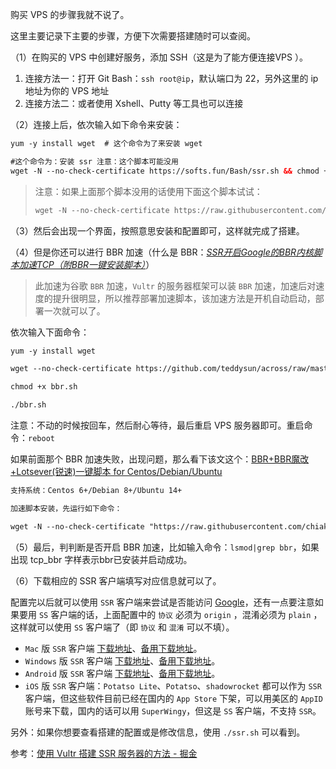 





购买 VPS 的步骤我就不说了。

这里主要记录下主要的步骤，方便下次需要搭建随时可以查阅。



（1）在购买的 VPS 中创建好服务，添加 SSH（这是为了能方便连接VPS ）。

1. 连接方法一：打开 Git Bash：`ssh root@ip`，默认端口为 22，另外这里的 ip 地址为你的 VPS 地址
2. 连接方法二：或者使用 Xshell、Putty 等工具也可以连接



（2）连接上后，依次输入如下命令来安装：

``` xml
yum -y install wget  # 这个命令为了来安装 wget

#这个命令为：安装 ssr 注意：这个脚本可能没用
wget -N --no-check-certificate https://softs.fun/Bash/ssr.sh && chmod +x ssr.sh && bash ssr.sh
```

> 注意：如果上面那个脚本没用的话使用下面这个脚本试试：
>
> ``` xml
> wget -N --no-check-certificate https://raw.githubusercontent.com/ToyoDAdoubi/doubi/master/ssr.sh && chmod +x ssr.sh && bash ssr.sh
> ```



（3）然后会出现一个界面，按照意思安装和配置即可，这样就完成了搭建。



（4）但是你还可以进行 BBR 加速（什么是 BBR：[*SSR开启Google的BBR内核脚本加速TCP（附BBR一键安装脚本）*](https://www.moidea.info/archives/445.html)）

> 此加速为谷歌 `BBR` 加速，`Vultr` 的服务器框架可以装 `BBR` 加速，加速后对速度的提升很明显，所以推荐部署加速脚本，该加速方法是开机自动启动，部署一次就可以了。

依次输入下面命令：

``` xml
yum -y install wget

wget --no-check-certificate https://github.com/teddysun/across/raw/master/bbr.sh

chmod +x bbr.sh

./bbr.sh
```

注意：不动的时候按回车，然后耐心等待，最后重启 VPS 服务器即可。重启命令：`reboot`

如果前面那个 BBR 加速失败，出现问题，那么看下该文这个：[BBR+BBR魔改+Lotsever(锐速)一键脚本 for Centos/Debian/Ubuntu](https://github.com/XX-net/XX-Net/issues/6506)

``` xml
支持系统：Centos 6+/Debian 8+/Ubuntu 14+

加速脚本安装，先运行如下命令：

wget -N --no-check-certificate "https://raw.githubusercontent.com/chiakge/Linux-NetSpeed/master/tcp.sh" && chmod +x tcp.sh && ./tcp.sh
```



（5）最后，判判断是否开启 BBR 加速，比如输入命令：`lsmod|grep bbr`，如果出现 tcp_bbr 字样表示bbr已安装并启动成功。



（6）下载相应的 SSR 客户端填写对应信息就可以了。

配置完以后就可以使用 `SSR` 客户端来尝试是否能访问 [Google](https://link.juejin.im?target=https%3A%2F%2Fwww.google.com)，还有一点要注意如果要用 `SS` 客户端的话，上面配置中的 `协议` 必须为 `origin` ，混淆必须为 `plain` ，这样就可以使用 `SS` 客户端了（即 `协议` 和 `混淆` 可以不填）。

- `Mac` 版 `SSR` 客户端 [下载地址](https://link.juejin.im?target=https%3A%2F%2Fgithub.com%2Fshadowsocksr-backup%2FShadowsocksX-NG%2Freleases)、[备用下载地址](https://link.juejin.im?target=https%3A%2F%2Fnofile.io%2Ff%2FjgMWFwCBonU%23ab0d3c3b6ac54482)。
- `Windows` 版 `SSR` 客户端 [下载地址](https://link.juejin.im?target=https%3A%2F%2Fgithub.com%2Fshadowsocksr-backup%2Fshadowsocksr-csharp%2Freleases)、[备用下载地址](https://link.juejin.im?target=https%3A%2F%2Fnofile.io%2Ff%2F6Jm7WJCyOVv%2FShadowsocksR-4.7.0-win.7z)。
- `Android` 版 `SSR` 客户端 [下载地址](https://link.juejin.im?target=https%3A%2F%2Fgithub.com%2Fshadowsocksr-backup%2Fshadowsocksr-android%2Freleases%2Fdownload%2F3.4.0.8%2Fshadowsocksr-release.apk)、[备用下载地址](https://link.juejin.im?target=https%3A%2F%2Fnofile.io%2Ff%2FrvTJoj0h5GC%2Fshadowsocksr-release.apk)。
- `iOS` 版 `SSR` 客户端：`Potatso Lite`、`Potatso`、`shadowrocket` 都可以作为 `SSR` 客户端，但这些软件目前已经在国内的 `App Store` 下架，可以用美区的 `AppID` 账号来下载，国内的话可以用 `SuperWingy`，但这是 `SS` 客户端，不支持 `SSR`。



另外：如果你想要查看搭建的配置或是修改信息，使用 `./ssr.sh` 可以看到。



参考：[使用 Vultr 搭建 SSR 服务器的方法 - 掘金](<https://juejin.im/post/5bbdbffcf265da0ac2568a80>)